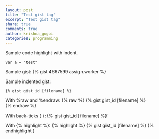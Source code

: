 ```yaml
---
layout: post
title: "Test gist tag"
excerpt: "Test gist tag"
share: true
comments: true
author: krishna_gogoi
categories: programming
---
```


Sample code highlight with indent.
    
    var a = "test"
    
    
Sample gist:
{% gist 4667599 assign.worker %}

Sample indented gist:
    
    {% gist gist_id [filename] %}
    
With %raw and %endraw:
{% raw %}
{% gist gist_id [filename] %}  
{% endraw %}

With back-ticks ( ` ):
`{% gist gist_id [filename] %}`

With {% highlight %}:
{% highlight %}
{% gist gist_id [filename] %}
{% endhighlight }
